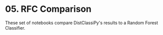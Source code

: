 # 05. RFC Comparison

These set of notebooks compare DistClassiPy's results to a Random Forest Classifier.
